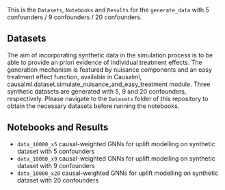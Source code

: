 This is the `Datasets`, `Notebooks` and `Results` for the `generate_data` with 5 confounders / 9 confounders / 20 confounders.

## Datasets

The aim of incorporating synthetic data in the simulation process is to be able to provide an priori evidence of individual treatment effects. The generation mechanism is featured by nuisance components  and an easy treatment effect function, available in Causalml, causalml.dataset.simulate_nuisance_and_easy_treatment module. 
Three synthetic datasets are generated with 5, 9 and 20 confounders, respectively. Please navigate to the `Datasets` folder of this repository to obtain the necessary datasets before running the notebooks.

## Notebooks and Results

- `data_10000_x5` causal-weighted GNNs for uplift modelling on synthetic dataset with 5 confounders
- `data_10000_x9` causal-weighted GNNs for uplift modelling on synthetic dataset with 9 confounders
- `data_10000_x20` causal-weighted GNNs for uplift modelling on synthetic dataset with 20 confounders





